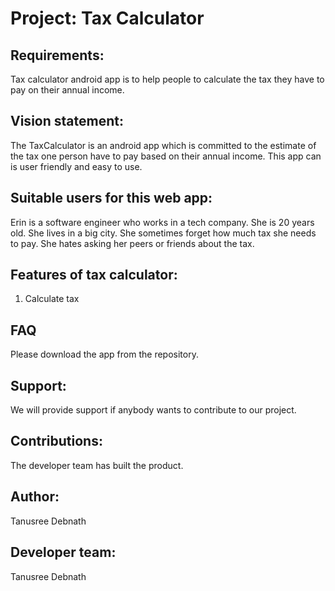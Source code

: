 
# Project: Tax Calculator

## Requirements: 
Tax calculator android app is to help people to calculate the tax they have to pay on their annual income.

## Vision statement: 
The TaxCalculator is an android app which is committed to the estimate of the tax one person have to pay based on their annual income. This app can is user friendly and easy to use.

## Suitable users for this web app:
Erin is a software engineer who works in a tech company. She is 20 years old. She lives in a big city. She sometimes forget how much tax she needs to pay. She hates asking her peers or friends about the tax. 
    
## Features of tax calculator:
 1. Calculate tax

## FAQ
Please download the app from the repository.

## Support:
We will provide support if anybody wants to contribute to our project.

## Contributions:
The developer team has built the product.

## Author:
Tanusree Debnath

## Developer team:
Tanusree Debnath



